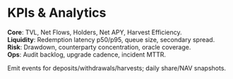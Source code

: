 
# KPIs & Analytics

**Core**: TVL, Net Flows, Holders, Net APY, Harvest Efficiency.  
**Liquidity**: Redemption latency p50/p95, queue size, secondary spread.  
**Risk**: Drawdown, counterparty concentration, oracle coverage.  
**Ops**: Audit backlog, upgrade cadence, incident MTTR.

Emit events for deposits/withdrawals/harvests; daily share/NAV snapshots.
